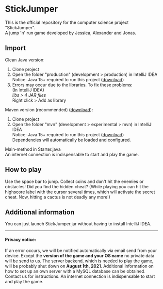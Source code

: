 # StickJumper

This is the official repository for the computer science project "StickJumper".<br>
A jump 'n' run game developed by Jessica, Alexander and Jonas.

## Import

Clean Java version:
1. Clone project
2. Open the folder "production" (development > production) in IntelliJ IDEA<br>
	Notice: Java 15+ required to run this project ([download](https://adoptopenjdk.net/archive.html?variant=openjdk15&jvmVariant=hotspot))<br>
3. Errors may occur due to the libraries. To fix these problems: <br>
	(In IntelliJ IDEA) <br>
	*libs > 4 JAR files*<br>
	Right click > Add as library
	
Maven version (recommended) ([download](https://maven.apache.org/download.cgi)):<br>
1. Clone project
2.  Open the folder "mvn" (development > experimental > mvn) in IntelliJ IDEA<br>
	Notice: Java 15+ required to run this project ([download](https://adoptopenjdk.net/archive.html?variant=openjdk15&jvmVariant=hotspot))<br>
	Dependencies will automatically be loaded and configured.

Main-method in Starter.java<br>
An internet connection is indispensable to start and play the game.

## How to play

Use the space bar to jump. Collect coins and don't hit the enemies or obstacles! Did you find the hidden cheat?
(While playing you can hit the highscore label with the cursor several times, which will activate the secret cheat. Now, hitting a cactus is not deadly any more!)

## Additional information

You can just launch StickJumper.jar without having to install IntelliJ IDEA.

---
#### Privacy notice:
If an error occurs, we will be notified automatically via email send from your device. Except the **version of the game and your OS name** no private data will be send to us.
The server backend, which is needed to play the game, will be probably shut down on **August 1th, 2021**. Additional information on how to set up an own server with a MySQL database can be obtained. Contact us for instructions.
An internet connection is indispensable to start and play the game.
